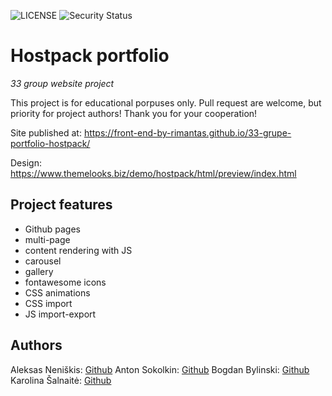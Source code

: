 ![LICENSE](https://img.shields.io/badge/license-MIT-blue.svg?style=flat-square)
![Security Status](https://img.shields.io/security-headers?label=Security&url=https%3A%2F%2Fgithub.com&style=flat-square)

# Hostpack portfolio

_33 group website project_

This project is for educational porpuses only. Pull request are welcome, but priority for project authors! Thank you for your cooperation!

Site published at: https://front-end-by-rimantas.github.io/33-grupe-portfolio-hostpack/

Design: https://www.themelooks.biz/demo/hostpack/html/preview/index.html

## Project features

-   Github pages
-   multi-page
-   content rendering with JS
-   carousel
-   gallery
-   fontawesome icons
-   CSS animations
-   CSS import
-   JS import-export

## Authors

Aleksas Neniškis: [Github](https://github.com/aneniskis)
Anton Sokolkin: [Github](https://github.com/ASreiros)
Bogdan Bylinski: [Github](https://github.com/BogdanBylinski)
Karolina Šalnaitė: [Github](https://github.com/SaKarolina)
